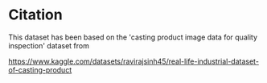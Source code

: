 # Citation

This dataset has been based on the 'casting product image data for quality inspection' dataset from

https://www.kaggle.com/datasets/ravirajsinh45/real-life-industrial-dataset-of-casting-product